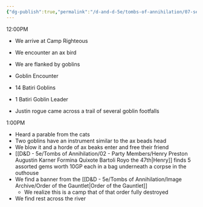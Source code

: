 ```yaml
---
{"dg-publish":true,"permalink":"/d-and-d-5e/tombs-of-annihilation/07-session-notes/session-3/y5-m3-d12/","noteIcon":"","created":"2025-07-30T20:03:56.705-05:00","updated":"2025-08-20T19:05:59.838-05:00"}
---
```


12:00PM
- We arrive at Camp Righteous
- We encounter an ax bird
- We are flanked by goblins

- Goblin Encounter
- 14 Batiri Goblins
- 1 Batiri Goblin Leader

- Justin rogue came across a trail of several goblin footfalls

1:00PM
- Heard a parable from the cats
- Two goblins have an instrument similar to the ax beads head
- We blow it and a horde of ax beaks enter and free their friend
- [[D&D - 5e/Tombs of Annihilation/02 - Party Members/Henry Preston Augustin Karner Formina Quixote Bartoli Royo the 47th\|Henry]] finds 5 assorted gems worth 10GP each in a bag underneath a corpse in the outhouse
- We find a banner from the [[D&D - 5e/Tombs of Annihilation/Image Archive/Order of the Gauntlet\|Order of the Gauntlet]]
	- We realize this is a camp that of that order fully destroyed 
- We find rest across the river